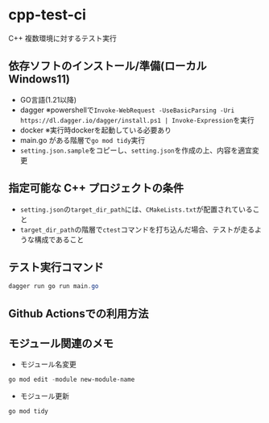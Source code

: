 # cpp-test-ci

C++ 複数環境に対するテスト実行

## 依存ソフトのインストール/準備(ローカルWindows11)

-   GO言語(1.21以降)
-   dagger
    ※powershellで`Invoke-WebRequest -UseBasicParsing -Uri https://dl.dagger.io/dagger/install.ps1 | Invoke-Expression`を実行
-   docker
    ※実行時dockerを起動している必要あり
-   main.go がある階層で`go mod tidy`実行
-   `setting.json.sample`をコピーし、`setting.json`を作成の上、内容を適宜変更

## 指定可能な C++ プロジェクトの条件

- `setting.json`の`target_dir_path`には、`CMakeLists.txt`が配置されていること
- `target_dir_path`の階層で`ctest`コマンドを打ち込んだ場合、テストが走るような構成であること

## テスト実行コマンド

```ps1
dagger run go run main.go
```

## Github Actionsでの利用方法

## モジュール関連のメモ

-   モジュール名変更
```ps1
go mod edit -module new-module-name
```

-   モジュール更新
```ps1
go mod tidy
```
